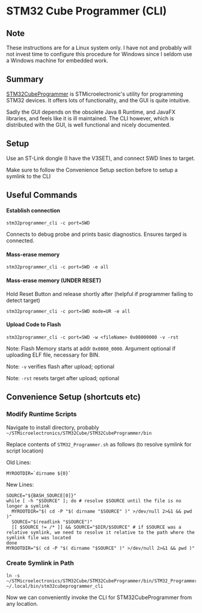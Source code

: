 # STM32 Cube Programmer (CLI)

## Note
These instructions are for a Linux system only. I have not and probably will not invest time
to configure this procedure for Windows since I seldom use a Windows machine for embedded work.

## Summary
[STM32CubeProgrammer](https://www.st.com/en/development-tools/stm32cubeprog.html) is STMicroelectronic's
utility for programming STM32 devices. It offers lots of functionality, and the GUI is quite intuitive.

Sadly the GUI depends on the obsolete Java 8 Runtime, and JavaFX libraries, and feels like it is ill maintained.
The CLI however, which is distributed with the GUI, is well functional and nicely documented.

## Setup
Use an ST-Link dongle (I have the V3SET), and connect SWD lines to target.

Make sure to follow the Convenience Setup section before to setup a symlink to the CLI

## Useful Commands

#### Establish connection
```
stm32programmer_cli -c port=SWD
```
Connects to debug probe and prints basic diagnostics. Ensures targed is connected.

#### Mass-erase memory
```
stm32programmer_cli -c port=SWD -e all
```

#### Mass-erase memory (UNDER RESET)
Hold Reset Button and release shortly after
(helpful if programmer failing to detect target)
```
stm32programmer_cli -c port=SWD mode=UR -e all
```

#### Upload Code to Flash
```
stm32programmer_cli -c port=SWD -w <fileName> 0x08000000 -v -rst
```
Note: Flash Memory starts at addr `0x0800_0000`. Argument optional if uploading
ELF file, necessary for BIN.

Note: `-v` verifies flash after upload; optional

Note: `-rst` resets target after upload; optional


## Convenience Setup (shortcuts etc)

### Modify Runtime Scripts
Navigate to install directory, probably `~/STMicroelectronics/STM32Cube/STM32CubeProgrammer/bin`

Replace contents of `STM32_Programmer.sh` as follows (to resolve symlink for script location)

Old Lines:
```
MYROOTDIR=`dirname ${0}`
```

New Lines:
```
SOURCE="${BASH_SOURCE[0]}"
while [ -h "$SOURCE" ]; do # resolve $SOURCE until the file is no longer a symlink
  MYROOTDIR="$( cd -P "$( dirname "$SOURCE" )" >/dev/null 2>&1 && pwd )"
  SOURCE="$(readlink "$SOURCE")"
  [[ $SOURCE != /* ]] && SOURCE="$DIR/$SOURCE" # if $SOURCE was a relative symlink, we need to resolve it relative to the path where the symlink file was located
done
MYROOTDIR="$( cd -P "$( dirname "$SOURCE" )" >/dev/null 2>&1 && pwd )"
```

### Create Symlink in Path

```
ln -s ~/STMicroelectronics/STM32Cube/STM32CubeProgrammer/bin/STM32_Programmer.sh ~/.local/bin/stm32cubeprogrammer_cli
```

Now we can conveniently invoke the CLI for STM32CubeProgrammer from any location.

